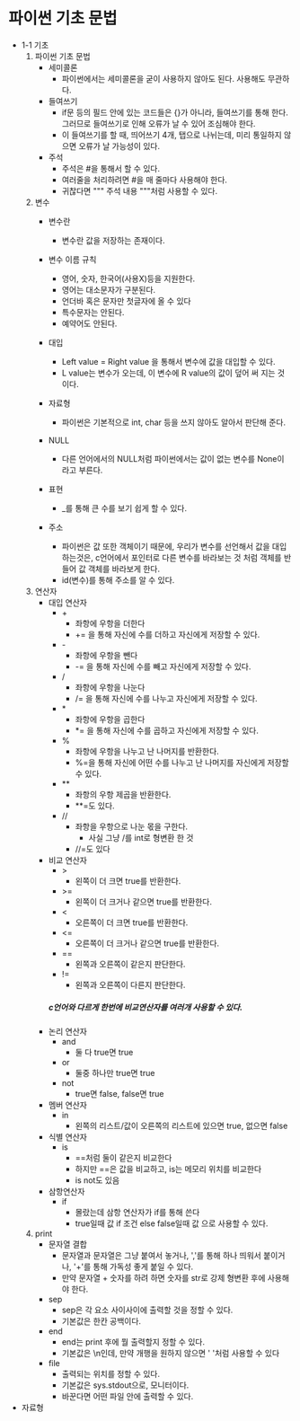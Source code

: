 # 파이썬 기초 문법
- 1-1 기초
    1. 파이썬 기초 문법
        - 세미콜론
            - 파이썬에서는 세미콜론을 굳이 사용하지 않아도 된다. 사용해도 무관하다.
        - 들여쓰기
            - if문 등의 필드 안에 있는 코드들은 {}가 아니라, 들여쓰기를 통해 한다. 그러므로 들여쓰기로 인해 오류가 날 수 있어 조심해야 한다.
            - 이 들여쓰기를 할 때, 띄어쓰기 4개, 탭으로 나뉘는데, 미리 통일하지 않으면 오류가 날 가능성이 있다.
        - 주석
            - 주석은 #을 통해서 할 수 있다.
            - 여러줄을 처리하려면 #을 매 줄마다 사용해야 한다.
            - 귀찮다면 """ 주석 내용 """처럼 사용할 수 있다.
    2. 변수
        - 변수란
            - 변수란 값을 저장하는 존재이다.
        - 변수 이름 규칙
            - 영어, 숫자, 한국어(사용X)등을 지원한다.
            - 영어는 대소문자가 구분된다.
            - 언더바 혹은 문자만 첫글자에 올 수 있다
            - 특수문자는 안된다.
            - 예약어도 안된다.
        - 대입
            - Left value = Right value 을 통해서 변수에 값을 대입할 수 있다.
            - L value는 변수가 오는데, 이 변수에 R value의 값이 덮어 써 지는 것이다.
        - 자료형
            - 파이썬은 기본적으로 int, char 등을 쓰지 않아도 알아서 판단해 준다.
        - NULL
            - 다른 언어에서의 NULL처럼 파이썬에서는 값이 없는 변수를 None이라고 부른다.

        - 표현
            - _를 통해 큰 수를 보기 쉽게 할 수 있다.
        - 주소
            - 파이썬은 값 또한 객체이기 때문에, 우리가 변수를 선언해서 값을 대입하는것은, c언어에서 포인터로 다른 변수를 바라보는 것 처럼 객체를 반들어 값 객체를 바라보게 한다.
            - id(변수)를 통해 주소를 알 수 있다.
    3. 연산자
        - 대입 연산자
            - \+
                - 좌항에 우항을 더한다
                - += 을 통해 자신에 수를 더하고 자신에게 저장할 수 있다.
            - \-
                - 좌항에 우항을 뺀다
                - -= 을 통해 자신에 수를 빼고 자신에게 저장할 수 있다.
            - \/
                - 좌항에 우항을 나눈다
                - /= 을 통해 자신에 수를 나누고 자신에게 저장할 수 있다.
            - \*
                - 좌항에 우항을 곱한다
                - *= 을 통해 자신에 수를 곱하고 자신에게 저장할 수 있다.
            - \%
                - 좌항에 우항을 나누고 난 나머지를 반환한다.
                - %=을 통해 자신에 어떤 수를 나누고 난 나머지를 자신에게 저장할 수 있다.
            - **
                - 좌항의 우항 제곱을 반환한다.
                - **=도 있다.
            - //
                - 좌항을 우항으로 나눈 몫을 구한다.
                    - 사실 그냥 /를 int로 형변환 한 것
                - //=도 있다
        - 비교 연산자
            - \>
                - 왼쪽이 더 크면 true를 반환한다.
            - \>=
                - 왼쪽이 더 크거나 같으면 true를 반환한다.
            - \<
                - 오른쪽이 더 크면 true를 반환한다.
            - \<=
                - 오른쪽이 더 크거나 같으면 true를 반환한다.
            - \==
                - 왼쪽과 오른쪽이 같은지 판단한다.
            - !=
                - 왼쪽과 오른쪽이 다른지 판단한다.
            ##### c언어와 다르게 한번에 비교연산자를 여러개 사용할 수 있다.
        - 논리 연산자
            - and
                - 둘 다 true면 true
            - or
                - 둘중 하나만 true면 true
            - not
                - true면 false, false면 true
        - 멤버 연산자
            - in
                - 왼쪽의 리스트/값이 오른쪽의 리스트에 있으면 true, 없으면 false
        - 식별 연산자
            - is
                - ==처럼 둘이 같은지 비교한다
                - 하지만 ==은 값을 비교하고, is는 메모리 위치를 비교한다
                - is not도 있음
        - 삼항연산자
            - if
                - 몰랐는데 삼항 연산자가 if를 통해 쓴다
                - true일때 값 if 조건 else false일때 값 으로 사용할 수 있다.
    4. print
        - 문자열 결합
            - 문자열과 문자열은 그냥 붙여서 놓거나, ','를 통해 하나 띄워서 붙이거나, '+'를 통해 가독성 좋게 붙일 수 있다.
            - 만약 문자열 + 숫자를 하려 하면 숫자를 str로 강제 형변환 후에 사용해야 한다.
        - sep
            - sep은 각 요소 사이사이에 출력할 것을 정할 수 있다.
            - 기본값은 한칸 공백이다.
        - end
            - end는 print 후에 뭘 출력할지 정할 수 있다.
            - 기본값은 \n인데, 만약 개행을 원하지 않으면 ' '처럼 사용할 수 있다
        - file
            - 출력되는 위치를 정할 수 있다.
            - 기본값은 sys.stdout으로, 모니터이다.
            - 바꾼다면 어떤 파일 안에 출력할 수 있다.
- 자료형